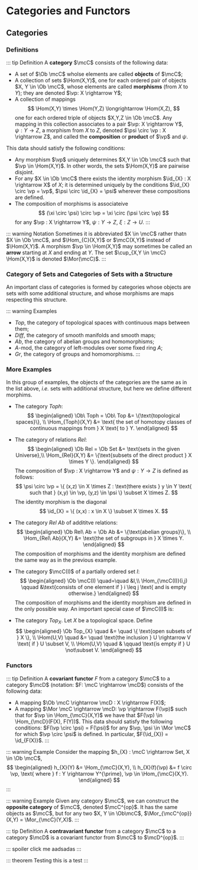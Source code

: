 # Categories and Functors

## Categories

### Definitions

::: tip Definition
A __category__ $\mcC$ consists of the following data:
- A set of $\Ob \mcC$ wholse elements are called __objects__ of $\mcC$;
- A collection of sets $\Hom(X,Y)$, one for each ordered pair of objects $X, Y \in \Ob \mcC$, whose elements are called __morphisms__ (from $X$ to $Y$); they are denoted $\vp: X \rightarrow Y$;
- A collection of mappings
$$
    \Hom(X,Y) \times \Hom(Y,Z) \longrightarrow \Hom(X,Z),
$$
one for each ordered triple of objects $X,Y,Z \in \Ob \mcC$. Any mapping in this collection associates to a pair $\vp: X \rightarrow Y$, $\psi: Y \rightarrow Z$, a morphism from $X$ to $Z$, denoted $\psi \circ \vp : X \rightarrow Z$, and called the __composition__ or __product__ of $\vp$ and $\psi.$

This data should satisfy the following conditions:
- Any morphism $\vp$ uniquely determines $X,Y \in \Ob \mcC$ such that $\vp \in \Hom(X,Y)$. In other words, the sets $\Hom(X,Y)$ are pairwise disjoint.
- For any $X \in \Ob \mcC$ there exists the identity morphism $\id_{X} : X \rightarrow X$ of $X$; it is determined uniquely by the conditions $\id_{X} \circ \vp = \vp$, $\psi \circ \id_{X} = \psi$ wherever these compositions are defined.
- The composition of morphisms is associateive
$$
    (\xi \circ \psi) \circ \vp = \xi \circ (\psi \circ \vp)
$$
for any $\vp : X \rightarrow Y$, $\psi: Y \rightarrow Z$, $\xi: Z \rightarrow U$.
:::

::: warning Notation
Sometimes it is abbreviated $X \in \mcC$ rather thatn $X \in \Ob \mcC$, and $\Hom_{C}(X,Y)$ or $\mcC(X,Y)$ instead of $\Hom(X,Y)$. A morphism $\vp \in \Hom(X,Y)$ may sometimes be called an __arrow__ starting at $X$ and ending at $Y$. The set $\cup_{X,Y \in \mcC} \Hom(X,Y)$ is denoted $\Mor(\mcC)$.
:::

### Category of Sets and Categories of Sets with a Structure

An important class of categories is formed by categories whose objects are sets with some additional structure, and whose morphisms are maps respecting this structure.

::: warning Examples
- $Top$, the category of topological spaces with continuous maps between them;
- $Diff$, the category of smooth manifolds and smooth maps;
- $Ab$, the category of abelian groups and homomorphisms;
- $A$-mod, the category of left-modules over some fixed ring $A$;
- $Gr$, the category of groups and homomorphisms.
:::

### More Examples

In this group of examples, the objects of the categories are the same as in the list above, _i.e._ sets with additional structure, but here we define different morphims.

- The category $Toph$:
$$
\begin{aligned}
    \Ob\ Toph = \Ob\ Top &= \{\text{topological spaces}\}, \\
    \Hom_{Toph}(X,Y) &= \text{ the set of homotopy classes of continuous mappings from } X \text{ to } Y.
\end{aligned}
$$

- The category of relations $Rel$:
$$
\begin{aligned}
     \Ob Rel = \Ob Set &= \text{sets in the given Universe},\\
    \Hom_{Rel}(X,Y) &= \{\text{subsets of the direct product } X \times Y  \}.
\end{aligned}
$$
The composition of $\vp : X \rightarrow Y$ and $\psi : Y \rightarrow Z$ is defined as follows:
$$
    \psi \circ \vp = \{ (x,z) \in X \times Z : \text{there exists } y \in Y \text{ such that } (x,y) \in \vp, (y,z) \in \psi \} \subset X \times Z.
$$
The identity morphism is the diagonal
$$
    \id_{X} = \{ (x,x) : x \in X \} \subset X \times X.
$$

- The category $Rel\ Ab$ of addititve relations:
$$
\begin{aligned}
     \Ob Rel\ Ab = \Ob Ab &= \{\text{abelian groups}\}, \\
    \Hom_{Rel\ Ab}(X,Y) &= \text{the set of subgroups in } X \times Y.
\end{aligned}
$$
The composition of morphisms and the identity morphism are defined the same way as in the previous example.

- The category $\mcC(I)$ of a partially ordered set $I$:
$$
\begin{aligned}
    \Ob \mcC(I) \quad=\quad &I,\\
    \Hom_{\mcC(I)}(i,j) \qquad &\text{consists of one element if } i \leq j \text{ and is empty otherwise.}
\end{aligned}
$$
The composition of morphisms and the identity morphism are defined in the only possible way. An important special case of $\mcC(I)$ is:

- The category $Top_{X}$. Let $X$ be a topological space. Define
$$ \begin{aligned}
\Ob Top_{X} \quad &= \quad \{  \text{open subsets of } X \}, \\
\Hom(U,V) \quad &= \quad \text{the inclusion } U \rightarrow V \text{ if } U \subset V, \\
\Hom(U,V) \quad &  \qquad \text{is empty if } U \not\subset V.
\end{aligned}
$$

### Functors

::: tip Definition
A __covariant functor__ $F$ from a category $\mcC$ to a category $\mcD$ (notation: $F: \mcC \rightarrow \mcD$) consists of the following data:
- A mapping $\Ob \mcC \rightarrow \mcD : X \rightarrow F(X)$;
- A mapping $\Mor \mcC \rightarrow \mcD: \vp \rightarrow F(\vp)$ such that for $\vp \in \Hom_{\mcC}(X,Y)$ we have that $F(\vp) \in \Hom_{\mcD}(F(X), F(Y))$.
This data should satisfy the following conditions: $F(\vp \circ \psi) = F(\psi)$ for any $\vp, \psi \in \Mor \mcC$ for which $\vp \circ \psi$ is defined. In particular, $F(\id_{X}) = \id_{F(X)}$.
:::

::: warning Example
Consider the mapping $h_{X} : \mcC \rightarrow Set, X \in \Ob \mcC$,
$$
    \begin{aligned}
        h_{X}(Y) &= \Hom_{\mcC}(X,Y), \\
        h_{X}(f)(\vp) &= f \circ \vp, \text{ where } f : Y \rightarrow Y^{\prime}, \vp \in \Hom_{\mcC}(X,Y).
    \end{aligned}
$$
:::

::: warning Example
Given any category $\mcC$, we can construct the __opposite category__ of $\mcC$, denoted $\mcC^{op}$. It has the same objects as $\mcC$, but for any two $X, Y \in \Ob\mcC$, $\Mor_{\mcC^{op}}(X,Y) = \Mor_{\mcC}(Y,X)$.
:::

::: tip Definition
A __contravariant functor__ from a category $\mcC$ to a category $\mcD$ is a covariant functor from $\mcC$ to $\mcD^{op}$.
:::

::: spoiler click me
aadsadas
:::

::: theorem Testing
this is a test
:::